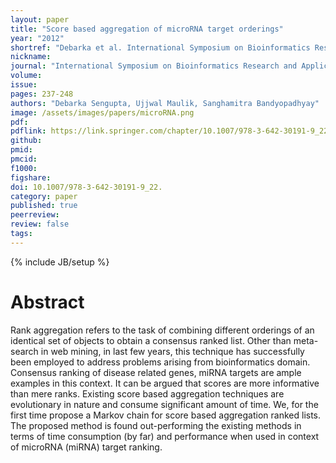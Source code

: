 ```yaml
---
layout: paper
title: "Score based aggregation of microRNA target orderings"
year: "2012"
shortref: "Debarka et al. International Symposium on Bioinformatics Research and Applications 2012"
nickname:
journal: "International Symposium on Bioinformatics Research and Applications"
volume:
issue:
pages: 237-248
authors: "Debarka Sengupta, Ujjwal Maulik, Sanghamitra Bandyopadhyay"
image: /assets/images/papers/microRNA.png
pdf:
pdflink: https://link.springer.com/chapter/10.1007/978-3-642-30191-9_22
github:
pmid:
pmcid:
f1000:
figshare:
doi: 10.1007/978-3-642-30191-9_22.
category: paper
published: true
peerreview:
review: false
tags:
---
```

{% include JB/setup %}


# Abstract

Rank aggregation refers to the task of combining different orderings of an identical set of objects to obtain a consensus ranked list. Other than meta-search in web mining, in last few years, this technique has successfully been employed to address problems arising from bioinformatics domain. Consensus ranking of disease related genes, miRNA targets are ample examples in this context. It can be argued that scores are more informative than mere ranks. Existing score based aggregation techniques are evolutionary in nature and consume significant amount of time. We, for the first time propose a Markov chain for score based aggregation ranked lists. The proposed method is found out-performing the existing methods in terms of time consumption (by far) and performance when used in context of microRNA (miRNA) target ranking.
